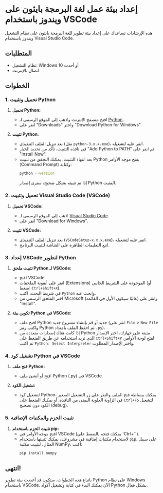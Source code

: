 # إعداد بيئة عمل لغة البرمجة بايثون على ويندوز باستخدام VSCode

هذه الإرشادات تساعدك على إعداد بيئة تطوير للغة البرمجة بايثون على نظام التشغيل ويندوز باستخدام Visual Studio Code.

## المتطلبات

- نظام التشغيل: Windows 10 أو أحدث
- اتصال بالإنترنت

## الخطوات


### 1. تحميل وتثبيت Python

1. **تحميل Python:**
   - افتح متصفح الإنترنت واذهب إلى الموقع الرسمي لـ [Python](https://www.python.org/).
   - انقر على "Downloads" واختر "Download Python for Windows".

2. **تثبيت Python:**
   - بعد تنزيل الملف التنفيذي (مثل `python-3.x.x.exe`)، انقر عليه لتشغيله.
   - في نافذة التثبيت، تأكد من تحديد الخيار "Add Python to PATH" ثم انقر على "Install Now".
   - بعد انتهاء التثبيت، يمكنك التحقق من تثبيت Python بفتح موجه الأوامر (Command Prompt) وكتابة:
     ```sh
     python --version
     ```
     إذا تم تثبيته بشكل صحيح، سترى إصدار Python المثبت.

### 2. تحميل وتثبيت Visual Studio Code (VSCode)

1. **تحميل VSCode:**
   - اذهب إلى الموقع الرسمي لـ [Visual Studio Code](https://code.visualstudio.com/).
   - انقر على "Download for Windows".

2. **تثبيت VSCode:**
   - بعد تنزيل الملف التنفيذي (`VSCodeSetup-x.x.x.exe`)، انقر عليه لتشغيله.
   - اتبع التعليمات الظاهرة على الشاشة لتثبيت البرنامج.

### 3. إعداد VSCode لتطوير Python

1. **تثبيت ملحق Python لـ VSCode:**
   - افتح VSCode.
   - انقر على أيقونة الملحقات (Extensions) الموجودة على الشريط الجانبي (أو اضغط `Ctrl+Shift+X`).
   - في شريط البحث، اكتب `Python` وابحث عنه.
   - اختر الملحق الرسمي من Microsoft (غالبًا سيكون الأول في القائمة) وانقر على "Install".

2. **تكوين بيئة Python في VSCode:**
   - افتح ملف Python جديد أو قم بإنشاء مشروع جديد (انقر على `File` > `New File` واكتب رمز Python ثم احفظ الملف بامتداد `.py`).
   - إذا كانت هناك إصدارات متعددة من Python مثبتة على جهازك، اختر الإصدار الذي تريد استخدامه عن طريق الضغط على `Ctrl+Shift+P` لفتح لوحة الأوامر، ثم اكتب `Python: Select Interpreter` واختر الإصدار المطلوب.

### 4. تشغيل كود Python في VSCode

1. **فتح ملف Python:**
   - افتح أو أنشئ ملف Python (.py) في VSCode.

2. **تشغيل الكود:**
   - لتشغيل كود Python، يمكنك ببساطة فتح الملف والنقر على زر التشغيل الصغير في الزاوية العلوية اليمنى من النافذة، أو يمكنك الضغط على `Ctrl+F5` لتشغيل الكود دون تصحيح (debug).

### 5. تثبيت الحزم والمكتبات الإضافية

1. **تثبيت الحزم باستخدام pip:**
   - افتح موجه الأوامر في VSCode (يمكنك فتحه بالضغط على `Ctrl+``).
   - لاستخدام مكتبات إضافية في مشروعك، يمكنك تثبيتها باستخدام `pip`. على سبيل المثال، لتثبيت مكتبة NumPy، اكتب:
     ```sh
     pip install numpy
     ```

## انتهى!

باتباع هذه الخطوات، ستكون قد أعددت بيئة تطوير Python على نظام Windows باستخدام VSCode. الآن يمكنك البدء في كتابة وتشغيل أكواد Python بشكل فعال.

